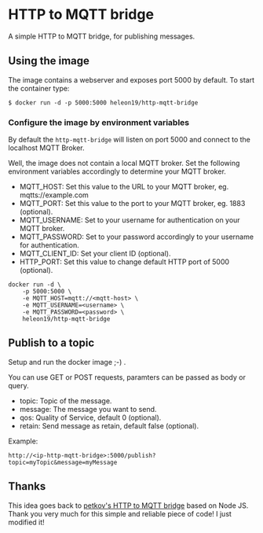 # HTTP to MQTT bridge

A simple HTTP to MQTT bridge, for publishing messages.

## Using the image
The image contains a webserver and exposes port 5000 by default. To start the container type:
```
$ docker run -d -p 5000:5000 heleon19/http-mqtt-bridge
```

### Configure the image by environment variables
By default the `http-mqtt-bridge` will listen on port 5000 and connect to the localhost MQTT Broker. 

Well, the image does not contain a local MQTT broker. Set the following environment variables accordingly to determine your MQTT broker.
* MQTT_HOST: Set this value to the URL to your MQTT broker, eg. mqtts://example.com
* MQTT_PORT: Set this value to the port to your MQTT broker, eg. 1883 (optional).
* MQTT_USERNAME: Set to your username for authentication on your MQTT broker.
* MQTT_PASSWORD: Set to your password accordingly to your username for authentication.
* MQTT_CLIENT_ID: Set your client ID (optional).
* HTTP_PORT: Set this value to change default HTTP port of 5000 (optional).

```
docker run -d \
    -p 5000:5000 \
    -e MQTT_HOST=mqtt://<mqtt-host> \
    -e MQTT_USERNAME=<username> \
    -e MQTT_PASSWORD=<password> \
    heleon19/http-mqtt-bridge
```

## Publish to a topic
Setup and run the docker image ;-) .

You can use GET or POST requests, paramters can be passed as body or query.
* topic: Topic of the message.
* message: The message you want to send.
* qos: Quality of Service, default 0 (optional).
* retain: Send message as retain, default false (optional).

Example: 
```
http://<ip-http-mqtt-bridge>:5000/publish?topic=myTopic&message=myMessage
```

## Thanks

This idea goes back to [petkov's HTTP to MQTT bridge](https://github.com/petkov/http_to_mqtt) based on Node JS. Thank you very much for this simple and reliable piece of code! I just modified it!